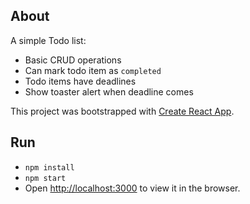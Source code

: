 ## About

A simple Todo list:
- Basic CRUD operations
- Can mark todo item as `completed`
- Todo items have deadlines
- Show toaster alert when deadline comes

This project was bootstrapped with [Create React App](https://github.com/facebook/create-react-app).


## Run

- `npm install`
-  `npm start`
- Open [http://localhost:3000](http://localhost:3000) to view it in the browser.
